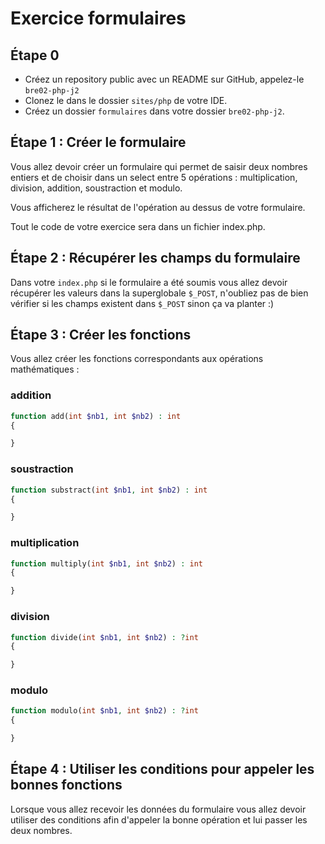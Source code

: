 # Exercice formulaires

## Étape 0

- Créez un repository public avec un README sur GitHub, appelez-le `bre02-php-j2`
- Clonez le dans le dossier `sites/php` de votre IDE.
- Créez un dossier `formulaires` dans votre dossier `bre02-php-j2`.

## Étape 1 : Créer le formulaire

Vous allez devoir créer un formulaire qui permet de saisir deux nombres entiers et de choisir dans un select entre 5 opérations : multiplication, division, addition, soustraction et modulo.

Vous afficherez le résultat de l'opération au dessus de votre formulaire.

Tout le code de votre exercice sera dans un fichier index.php.

## Étape 2 : Récupérer les champs du formulaire

Dans votre `index.php` si le formulaire a été soumis vous allez devoir récupérer les valeurs dans la superglobale `$_POST`, n'oubliez pas de bien vérifier si les champs existent dans `$_POST` sinon ça va planter :)

## Étape 3 : Créer les fonctions

Vous allez créer les fonctions correspondants aux opérations mathématiques :

### addition

```php
function add(int $nb1, int $nb2) : int
{

}
```

### soustraction

```php
function substract(int $nb1, int $nb2) : int
{

}
```

### multiplication

```php
function multiply(int $nb1, int $nb2) : int
{

}
```

### division

```php
function divide(int $nb1, int $nb2) : ?int
{

}
```

### modulo

```php
function modulo(int $nb1, int $nb2) : ?int
{

}
```

## Étape 4 : Utiliser les conditions pour appeler les bonnes fonctions

Lorsque vous allez recevoir les données du formulaire vous allez devoir utiliser des conditions afin d'appeler la bonne opération et lui passer les deux nombres.
